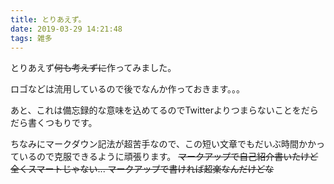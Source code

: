 ```yaml
---
title: とりあえず。
date: 2019-03-29 14:21:48
tags: 雑多
---
```


とりあえず~~何も考えずに~~作ってみました。  
  
ロゴなどは流用しているので後でなんか作っておきます。。。  
  
あと、これは備忘録的な意味を込めてるのでTwitterよりつまらないことをだらだら書くつもりです。  

ちなみにマークダウン記法が超苦手なので、この短い文章でもだいぶ時間かかっているので克服できるように頑張ります。
~~マークアップで自己紹介書いたけど全くスマートじゃない... マークアップで書ければ超楽なんだけどな~~
